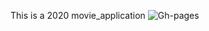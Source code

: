 This is a 2020 movie_application 
![Gh-pages](https://user-images.githubusercontent.com/50010735/79438409-72ac1880-800e-11ea-8a2b-0780364b99a0.jpeg)
